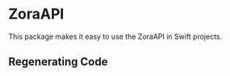 # ZoraAPI

This package makes it easy to use the ZoraAPI in Swift projects.


## Regenerating Code


